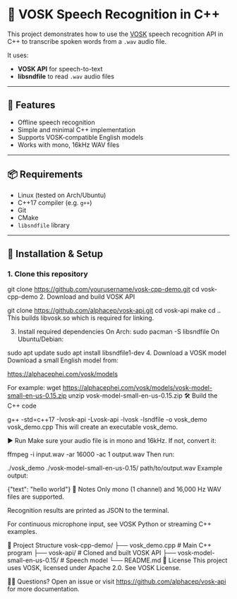 # 🎤 VOSK Speech Recognition in C++

This project demonstrates how to use the [VOSK](https://github.com/alphacep/vosk-api) speech recognition API in C++ to transcribe spoken words from a `.wav` audio file.

It uses:
- **VOSK API** for speech-to-text
- **libsndfile** to read `.wav` audio files

---

## 🚀 Features

- Offline speech recognition
- Simple and minimal C++ implementation
- Supports VOSK-compatible English models
- Works with mono, 16kHz WAV files

---

## 📦 Requirements

- Linux (tested on Arch/Ubuntu)
- C++17 compiler (e.g. `g++`)
- Git
- CMake
- `libsndfile` library

---

## 🔧 Installation & Setup

### 1. Clone this repository
git clone https://github.com/yourusername/vosk-cpp-demo.git
cd vosk-cpp-demo
2. Download and build VOSK API

git clone https://github.com/alphacep/vosk-api.git
cd vosk-api
make
cd ..
This builds libvosk.so which is required for linking.

3. Install required dependencies
On Arch:
sudo pacman -S libsndfile
On Ubuntu/Debian:

sudo apt update
sudo apt install libsndfile1-dev
4. Download a VOSK model
Download a small English model from:

https://alphacephei.com/vosk/models

For example:
wget https://alphacephei.com/vosk/models/vosk-model-small-en-us-0.15.zip
unzip vosk-model-small-en-us-0.15.zip
🛠️ Build the C++ code

g++ -std=c++17 -Ivosk-api -Lvosk-api -lvosk -lsndfile -o vosk_demo vosk_demo.cpp
This will create an executable vosk_demo.

▶️ Run
Make sure your audio file is in mono and 16kHz. If not, convert it:

ffmpeg -i input.wav -ar 16000 -ac 1 output.wav
Then run:

./vosk_demo ./vosk-model-small-en-us-0.15/ path/to/output.wav
Example output:

{"text": "hello world"}
🧠 Notes
Only mono (1 channel) and 16,000 Hz WAV files are supported.

Recognition results are printed as JSON to the terminal.

For continuous microphone input, see VOSK Python or streaming C++ examples.

📂 Project Structure
vosk-cpp-demo/
├── vosk_demo.cpp       # Main C++ program
├── vosk-api/           # Cloned and built VOSK API
├── vosk-model-small-en-us-0.15/  # Speech model
└── README.md
📄 License
This project uses VOSK, licensed under Apache 2.0. See VOSK License.

🙋‍♂️ Questions?
Open an issue or visit https://github.com/alphacep/vosk-api for more documentation.

